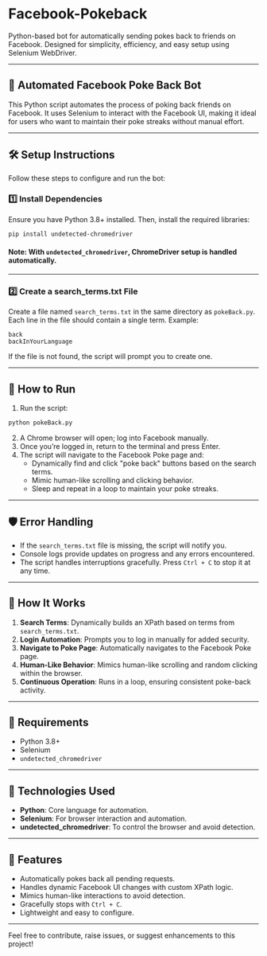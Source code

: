 
# Facebook-Pokeback
Python-based bot for automatically sending pokes back to friends on Facebook. Designed for simplicity, efficiency, and easy setup using Selenium WebDriver.

---

## 🤖 Automated Facebook Poke Back Bot

This Python script automates the process of poking back friends on Facebook. It uses Selenium to interact with the Facebook UI, making it ideal for users who want to maintain their poke streaks without manual effort.

---

## 🛠️ Setup Instructions

Follow these steps to configure and run the bot:

### 1️⃣ Install Dependencies
Ensure you have Python 3.8+ installed. Then, install the required libraries:
```bash
pip install undetected-chromedriver
```
#### Note: With `undetected_chromedriver`, ChromeDriver setup is handled automatically.

---

### 2️⃣ Create a search_terms.txt File
Create a file named `search_terms.txt` in the same directory as `pokeBack.py`.
Each line in the file should contain a single term. Example:
```
back
backInYourLanguage
```
If the file is not found, the script will prompt you to create one.

---

## 🚀 How to Run

1. Run the script:
```python
python pokeBack.py
```
2. A Chrome browser will open; log into Facebook manually.
3. Once you’re logged in, return to the terminal and press Enter.
4. The script will navigate to the Facebook Poke page and:
   * Dynamically find and click "poke back" buttons based on the search terms.
   * Mimic human-like scrolling and clicking behavior.
   * Sleep and repeat in a loop to maintain your poke streaks.

---

## 🛡️ Error Handling

- If the `search_terms.txt` file is missing, the script will notify you.
- Console logs provide updates on progress and any errors encountered.
- The script handles interruptions gracefully. Press `Ctrl + C` to stop it at any time.

---

## 📂 How It Works

1. **Search Terms**: Dynamically builds an XPath based on terms from `search_terms.txt`.
2. **Login Automation**: Prompts you to log in manually for added security.
3. **Navigate to Poke Page**: Automatically navigates to the Facebook Poke page.
4. **Human-Like Behavior**: Mimics human-like scrolling and random clicking within the browser.
5. **Continuous Operation**: Runs in a loop, ensuring consistent poke-back activity.

---

## 🔧 Requirements
- Python 3.8+  
- Selenium  
- `undetected_chromedriver`

---

## 🧰 Technologies Used
- **Python**: Core language for automation.
- **Selenium**: For browser interaction and automation.
- **undetected_chromedriver**: To control the browser and avoid detection.

---

## 🌟 Features
- Automatically pokes back all pending requests.
- Handles dynamic Facebook UI changes with custom XPath logic.
- Mimics human-like interactions to avoid detection.
- Gracefully stops with `Ctrl + C`.
- Lightweight and easy to configure.

---

Feel free to contribute, raise issues, or suggest enhancements to this project!
